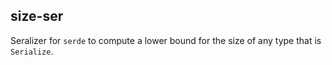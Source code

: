 size-ser
---
Seralizer for `serde` to compute a lower bound for the size of any type that is `Serialize`.
